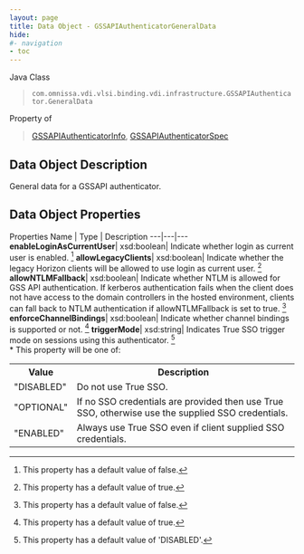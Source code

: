 ```yaml
---
layout: page
title: Data Object - GSSAPIAuthenticatorGeneralData
hide:
#- navigation
- toc
---
```






Java Class
> `com.omnissa.vdi.vlsi.binding.vdi.infrastructure.GSSAPIAuthenticator.GeneralData`

Property of
> [GSSAPIAuthenticatorInfo](vdi.infrastructure.GSSAPIAuthenticator.GSSAPIAuthenticatorInfo.md#field_detail), [GSSAPIAuthenticatorSpec](vdi.infrastructure.GSSAPIAuthenticator.GSSAPIAuthenticatorSpec.md#field_detail)


## Data Object Description

General data for a GSSAPI authenticator.

## Data Object Properties
Properties
Name |  Type |  Description
---|---|---
**enableLoginAsCurrentUser**|  xsd:boolean|  Indicate whether login as current user is enabled. [^5]
**allowLegacyClients**|  xsd:boolean|  Indicate whether the legacy Horizon clients will be allowed to use login as current user. [^6]
**allowNTLMFallback**|  xsd:boolean|  Indicate whether NTLM is allowed for GSS API authentication. If kerberos authentication fails when the client does not have access to the domain controllers in the hosted environment, clients can fall back to NTLM authentication if allowNTLMFallback is set to true. [^5]
**enforceChannelBindings**|  xsd:boolean|  Indicate whether channel bindings is supported or not. [^6]
**triggerMode**|  xsd:string|  Indicates True SSO trigger mode on sessions using this authenticator. [^17]<br>* This property will be one of:<br><table><tr><th>Value</th><th>Description</th></tr><tr><td>"DISABLED"</td><td>Do not use True SSO.</td></tr><tr><td>"OPTIONAL"</td><td>If no SSO credentials are provided then use True SSO, otherwise use the supplied SSO credentials.</td></tr><tr><td>"ENABLED"</td><td>Always use True SSO even if client supplied SSO credentials.</td></tr></table>
 


 


[^5]: This property has a default value of false.
[^6]: This property has a default value of true.
[^17]: This property has a default value of 'DISABLED'.